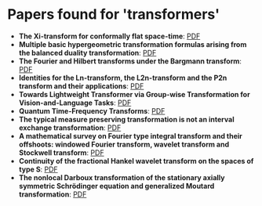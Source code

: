 # Papers found for 'transformers'

- **The Xi-transform for conformally flat space-time**: [PDF](./The_Xi-transform_for_conformally_flat_space-time.pdf)
- **Multiple basic hypergeometric transformation formulas arising from the balanced duality transformation**: [PDF](./Multiple_basic_hypergeometric_transformation_formulas_arising_from_the_balanced_duality_transformation.pdf)
- **The Fourier and Hilbert transforms under the Bargmann transform**: [PDF](./The_Fourier_and_Hilbert_transforms_under_the_Bargmann_transform.pdf)
- **Identities for the Ln-transform, the L2n-transform and the P2n transform and their applications**: [PDF](./Identities_for_the_Ln-transform,_the_L2n-transform_and_the_P2n_transform_and_their_applications.pdf)
- **Towards Lightweight Transformer via Group-wise Transformation for Vision-and-Language Tasks**: [PDF](./Towards_Lightweight_Transformer_via_Group-wise_Transformation_for_Vision-and-Language_Tasks.pdf)
- **Quantum Time-Frequency Transforms**: [PDF](./Quantum_Time-Frequency_Transforms.pdf)
- **The typical measure preserving transformation is not an interval exchange transformation**: [PDF](./The_typical_measure_preserving_transformation_is_not_an_interval_exchange_transformation.pdf)
- **A mathematical survey on Fourier type integral transform and their offshoots: windowed Fourier transform, wavelet transform and Stockwell transform**: [PDF](./A_mathematical_survey_on_Fourier_type_integral_transform_and_their_offshoots_windowed_Fourier_transform,_wavelet_transform_and_Stockwell_transform.pdf)
- **Continuity of the fractional Hankel wavelet transform on the spaces of type S**: [PDF](./Continuity_of_the_fractional_Hankel_wavelet_transform_on_the_spaces_of_type_S.pdf)
- **The nonlocal Darboux transformation of the stationary axially symmetric Schrödinger equation and generalized Moutard transformation**: [PDF](./The_nonlocal_Darboux_transformation_of_the_stationary_axially_symmetric_Schrödinger_equation_and_generalized_Moutard_transformation.pdf)
